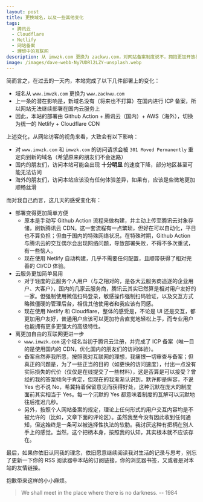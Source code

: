 ```yaml
---
layout: post
title: 更换域名，以及一些其他变化
tags:
  - 腾讯云
  - Cloudflare
  - Netlify
  - 网站备案
  - 理想中的互联网
description: 从 imwzk.com 更换为 zackwu.com，对网站备案制度说不，拥抱更加开放易用的互联网
image: /images/dave-webb-Ny7UDRl2LZY-unsplash.webp
---
```


简而言之，在过去的一天内，本站完成了以下几件部署上的变化：

- 域名从 `www.imwzk.com` 更换为 `www.zackwu.com`
- 上一条的潜在影响是，新域名没有（将来也不打算）在国内进行 ICP 备案，所以网站无法继续部署在国内云服务上
- 因此，本站的部署由 Github Action + 腾讯云（国内）+ AWS（海外），切换为统一的 Netlify + Cloudflare CDN

上述变化，从网站访客的视角来看，大致会有以下影响：

- 对 `www.imwzk.com` 和 `imwzk.com` 的访问请求会被 `301 Moved Permanently` 重定向到新的域名（希望原来的朋友们不会迷路）
- 国内的朋友们，访问本站可能会出现 **十分明显** 的速度下降，部分地区甚至可能无法访问
- 海外的朋友们，访问本站应该没有任何体验差异，如果有，应该是些微地更加顺畅丝滑

而对我自己而言，这几天的感受变化有：

- 部署变得更加简单方便
    - 原本是手动写 Github Action 流程来做构建，并主动上传至腾讯云对象存储，刷新腾讯云 CDN。这一套流程有一点繁琐，但好在可以自动化，平日也不算负担；但由于国内的特殊网络状况，在特殊时期，Github Action 与腾讯云的交互偶尔会出现网络问题，导致部署失败，不得不多次重试，有一些恼人。
    - 现在使用 Netlify 自动构建，几乎不需要任何配置，且顺带获得了相对完善的 CI/CD 体验。
- 云服务更加简单易用
    - 对于轻度的云服务个人用户（与之相对的，是各大云服务商追逐的企业用户、大客户），国内的几家云服务商，腾讯云其实已然算是相对用户友好的一家。但强制使用微信扫码登录，敏感操作强制扫码验证，以及交互方式略微僵硬的管理后台，相信其他使用者和我应该有同感。
    - 现在使用 Netlify 和 Cloudflare，整体的感受是，不论是 UI 还是交互，都更加用户友好，普通用户应该可以更加符合直觉地轻松上手，而专业用户也能拥有更多更强大的高级特性。
- 离更加自由的互联网更进一步
    - `www.imwzk.com` 这个域名当初于腾讯云注册，并完成了 ICP 备案（唯一目的是使用国内的 CDN，优化国内的朋友们的访问体验）。
    - 备案自然非我所愿，按照我对互联网的理想，我痛恨一切审查与备案；但真正的问题是，为了一些正当的目的（如更快的访问速度），付出一点没有实际损失的代价（仅仅是在线提交了一些材料），这是否算是可以接受？曾经的我的答案倾向于肯定，但现在的我渐渐认识到，默许即是纵容，不说 Yes 也不说 No，希冀持着保留意见而获得好处，这种沉默在庞大的制度面前其实相当于 Yes。每一个沉默的 Yes 都意味着制度的瓦解可以沉默地往后推迟几秒。
    - 另外，按照个人网站备案的规定，理论上任何形式的用户交互内容均是不被允许的（比如，文章下面的评论区）。虽然我至今没有因此收到任何通知，但这始终是一条可以被选择性执法的软肋。我讨厌这种有把柄在别人手上的感觉。当然，这个把柄本身，按照我的认知，其实根本就不应该存在。

最后，如果你依旧认同我的理念，依旧愿意继续阅读我对生活的记录与思考，别忘了更新一下你的 RSS 阅读器中本站的订阅链接，你的浏览器书签，又或者是对本站的友情链接。

抱歉带来这样的小小麻烦。

> We shall meet in the place where there is no darkness. -- 1984
